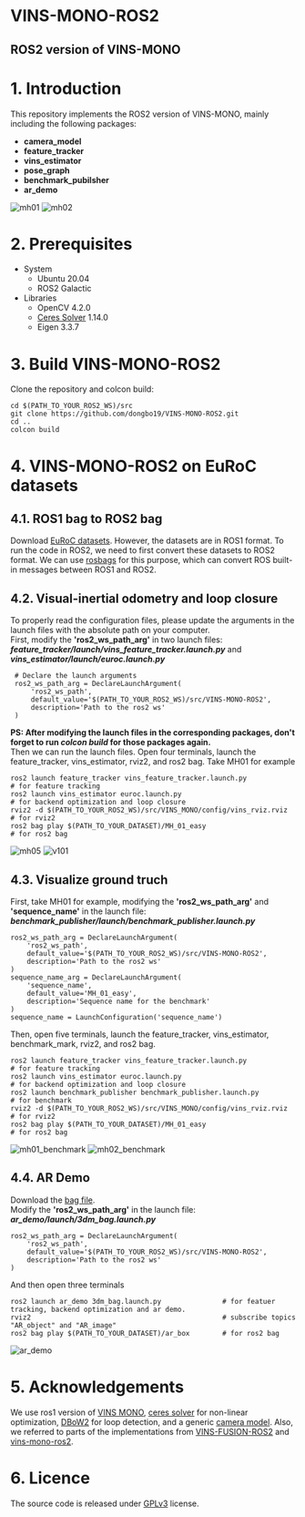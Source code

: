 # VINS-MONO-ROS2
## ROS2 version of VINS-MONO
# 1. Introduction
This repository implements the ROS2 version of VINS-MONO, mainly including the following packages:
* **camera_model**
* **feature_tracker**
* **vins_estimator**
* **pose_graph**
* **benchmark_pubilsher**
* **ar_demo**
 
![mh01](https://github.com/dongbo19/VINS-MONO-ROS2/blob/main/config/gif/vins_ros2_mh01.gif)
![mh02](https://github.com/dongbo19/VINS-MONO-ROS2/blob/main/config/gif/vins_ros2_mh02.gif)
# 2. Prerequisites
* System  
  * Ubuntu 20.04  
  * ROS2 Galactic
* Libraries
  * OpenCV 4.2.0
  * [Ceres Solver](http://ceres-solver.org/installation.html) 1.14.0
  * Eigen 3.3.7
# 3. Build VINS-MONO-ROS2
Clone the repository and colcon build:  
```
cd $(PATH_TO_YOUR_ROS2_WS)/src
git clone https://github.com/dongbo19/VINS-MONO-ROS2.git
cd ..
colcon build
```
# 4. VINS-MONO-ROS2 on EuRoC datasets
## 4.1. ROS1 bag to ROS2 bag
Download [EuRoC datasets](https://projects.asl.ethz.ch/datasets/doku.php?id=kmavvisualinertialdatasets). However, the datasets are in ROS1 format. To run the code in ROS2, we need to first convert these datasets to ROS2 format. We can use [rosbags](https://pypi.org/project/rosbags/) for this purpose, which can convert ROS built-in messages between ROS1 and ROS2.  
## 4.2. Visual-inertial odometry and loop closure
To properly read the configuration files, please update the arguments in the launch files with the absolute path on your computer.  
First, modify the **'ros2_ws_path_arg'** in two launch files:  
**_feature_tracker/launch/vins_feature_tracker.launch.py_** and **_vins_estimator/launch/euroc.launch.py_** 
```
 # Declare the launch arguments
 ros2_ws_path_arg = DeclareLaunchArgument(
     'ros2_ws_path',
     default_value='$(PATH_TO_YOUR_ROS2_WS)/src/VINS-MONO-ROS2',
     description='Path to the ros2 ws'
 )
```
**PS: After modifying the launch files in the corresponding packages, don't forget to run **_colcon build_** for those packages again.**  
Then we can run the launch files. Open four terminals, launch the feature_tracker, vins_estimator, rviz2, and ros2 bag. Take MH01 for example
```
ros2 launch feature_tracker vins_feature_tracker.launch.py              # for feature tracking
ros2 launch vins_estimator euroc.launch.py                              # for backend optimization and loop closure
rviz2 -d $(PATH_TO_YOUR_ROS2_WS)/src/VINS_MONO/config/vins_rviz.rviz    # for rviz2
ros2 bag play $(PATH_TO_YOUR_DATASET)/MH_01_easy                        # for ros2 bag
```
![mh05](https://github.com/dongbo19/VINS-MONO-ROS2/blob/main/config/gif/vins_ros2_mh05.gif)
![v101](https://github.com/dongbo19/VINS-MONO-ROS2/blob/main/config/gif/vins_ros2_v101.gif)
## 4.3. Visualize ground truch
First, take MH01 for example, modifying the **'ros2_ws_path_arg'** and **'sequence_name'** in the launch file: 
**_benchmark_publisher/launch/benchmark_publisher.launch.py_**
```
ros2_ws_path_arg = DeclareLaunchArgument(
    'ros2_ws_path',
    default_value='$(PATH_TO_YOUR_ROS2_WS)/src/VINS-MONO-ROS2',
    description='Path to the ros2 ws'
)
sequence_name_arg = DeclareLaunchArgument(
    'sequence_name',
    default_value='MH_01_easy',
    description='Sequence name for the benchmark'
)
sequence_name = LaunchConfiguration('sequence_name')
```
Then, open five terminals, launch the feature_tracker, vins_estimator, benchmark_mark, rviz2, and ros2 bag.
```
ros2 launch feature_tracker vins_feature_tracker.launch.py            # for feature tracking
ros2 launch vins_estimator euroc.launch.py                            # for backend optimization and loop closure
ros2 launch benchmark_publisher benchmark_publisher.launch.py         # for benchmark
rviz2 -d $(PATH_TO_YOUR_ROS2_WS)/src/VINS_MONO/config/vins_rviz.rviz  # for rviz2
ros2 bag play $(PATH_TO_YOUR_DATASET)/MH_01_easy                      # for ros2 bag
```
![mh01_benchmark](https://github.com/dongbo19/VINS-MONO-ROS2/blob/main/config/gif/vins_ros2_benchmark_mh01.gif)
![mh02_benchmark](https://github.com/dongbo19/VINS-MONO-ROS2/blob/main/config/gif/vins_ros2_benchmark_mh02.gif)
## 4.4. AR Demo
Download the [bag file](https://www.dropbox.com/scl/fi/q18lot4bfs1fqrctclz7b/ar_box.bag?rlkey=16yrxnwnt2fcutwwzwhlevd1n&e=1&dl=0).  
Modify the **'ros2_ws_path_arg'** in the launch file:  
**_ar_demo/launch/3dm_bag.launch.py_**
```
ros2_ws_path_arg = DeclareLaunchArgument(
    'ros2_ws_path',
    default_value='$(PATH_TO_YOUR_ROS2_WS)/src/VINS-MONO-ROS2',
    description='Path to the ros2 ws'
)
```
And then open three terminals  
```
ros2 launch ar_demo 3dm_bag.launch.py               # for featuer tracking, backend optimization and ar demo.
rviz2                                               # subscribe topics "AR_object" and "AR_image"
ros2 bag play $(PATH_TO_YOUR_DATASET)/ar_box        # for ros2 bag
```
![ar_demo](https://github.com/dongbo19/VINS-MONO-ROS2/blob/main/config/gif/vins_ros2_ar_demo.gif)
# 5. Acknowledgements
We use ros1 version of [VINS MONO](https://github.com/HKUST-Aerial-Robotics/VINS-Mono),  [ceres solver](http://ceres-solver.org/installation.html) for non-linear optimization, [DBoW2](https://github.com/dorian3d/DBoW2) for loop detection, and a generic [camera model](https://github.com/hengli/camodocal). Also, we referred to parts of the implementations from [VINS-FUSION-ROS2](https://github.com/zinuok/VINS-Fusion-ROS2) and [vins-mono-ros2](https://github.com/hitzzq/vins-mono-ros2).

# 6. Licence
The source code is released under [GPLv3](https://www.gnu.org/licenses/) license.
